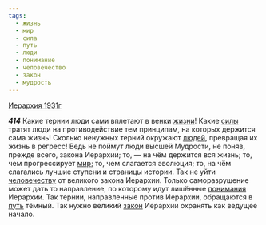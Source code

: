 ```yaml
---
tags:
  - жизнь
  - мир
  - сила
  - путь
  - люди
  - понимание
  - человечество
  - закон
  - мудрость
---
```


[Иерархия 1931г](/agni/1931)

___414___
Какие тернии люди сами вплетают в венки [жизни](/tag/#жизнь)! Какие [силы](/tag/#сила) тратят люди на противодействие тем принципам, на которых держится сама жизнь! Сколько ненужных терний окружают [людей](/tag/#люди), превращая их жизнь в регресс! Ведь не поймут люди высшей Мудрости, не поняв, прежде всего, закона Иерархии; то, — на чём держится вся жизнь; то, чем прогрессирует [мир](/tag/#мир); то, чем слагается эволюция; то, на чём слагались лучшие ступени и страницы истории. Так не уйти [человечеству](/tag/#человечество) от великого закона Иерархии. Только саморазрушение может дать то направление, по которому идут лишённые [понимания](/tag/#понимание) Иерархии. Так тернии, направленные против Иерархии, обращаются в [путь](/tag/#путь) тёмный. Так нужно великий [закон](/tag/#закон) Иерархии охранять как ведущее начало.   


